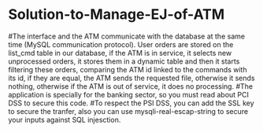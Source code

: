 # Solution-to-Manage-EJ-of-ATM
#The interface and the ATM communicate with the database at the same time (MySQL communication protocol).
User orders are stored on the list_cmd table in our database, if the ATM is in service, it selects new unprocessed orders, it stores them in a dynamic table and then it starts filtering these orders, comparing the ATM id linked to the commands with its id, if they are equal, the ATM sends the requested file, otherwise it sends nothing, otherwise if the ATM is out of service, it does no processing.
#The application is specially for the banking sector, so you must read about PCI DSS to secure this code.
#To respect the PSI DSS, you can add the SSL key to secure the tranfer, also you can use mysqli-real-escap-string to secure your inputs against SQL injesction.
